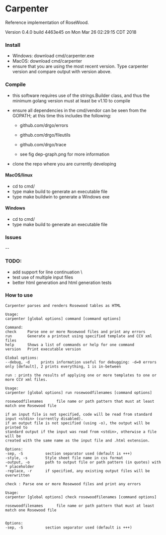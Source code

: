 # Carpenter
Reference implementation of RoseWood. 

Version 0.4.0 build 4463e45 on Mon Mar 26 02:29:15 CDT 2018

### Install
- Windows: download cmd/carpenter.exe
- MacOS: download cmd/carpenter
- ensure that you are using the most recent version. Type carpenter version and compare output with version above.

### Compile

- this software requires use of the strings.Builder class, and thus the minimum golang version must at least be v1.10 to compile

- ensure all dependencies in the cmd/vendor can be seen from the GOPATH; at this time this includes the following:

  - github.com/drgo/errors

  - github.com/drgo/fileutils

  - github.com/drgo/trace

  - see fig dep-graph.png for more information

- clone the repo where you are currently developing

#### MacOS/linux
- cd to cmd/
- type make build to generate an executable file
- type make buildwin to generate a Windows exe

#### Windows
- cd to cmd/
- type make build to generate an executable file

### Issues
--  


### TODO:
- add support for line continuation \\
- test use of multiple input files
- better html generation and html generation tests

### How to use
```
Carpenter parses and renders Rosewood tables as HTML

Usage:
carpenter [global options] command [command options]

Command:
check     Parse one or more Rosewood files and print any errors
run       Generate a printout using specified template and CCV xml files
help      Shows a list of commands or help for one command
version   Print executable version

Global options:
--debug, -d     prints information useful for debugging: -d=0 errors only [default], 2 prints everything, 1 is in-between

run : prints the results of applying one or more templates to one or more CCV xml files.

Usage:
carpenter [global options] run rosewoodfilenames [command options]

rosewoodfilenames      file name or path pattern that must at least match one Rosewood file

if an input file is not specified, code will be read from standard input <stdin> (currently disabled).
if an output file is not specified (using -o), the output will be printed to 
standard output if the input was read from <stdin>, otherwise a file will be 
created with the same name as the input file and .html extension.

Options:
-sep, -S		  section separator used (default is +++)	
-style, -s        Style sheet file name in css format
-output, -o       path to output file or path pattern (in quotes) with * placeholder
-replace, -r      if specified, any existing output files will be overwritten	

check : Parse one or more Rosewood files and print any errors

Usage:
carpenter [global options] check rosewoodfilenames [command options]

rosewoodfilenames      file name or path pattern that must at least match one Rosewood file


Options:
-sep, -S		  section separator used (default is +++)	
```
